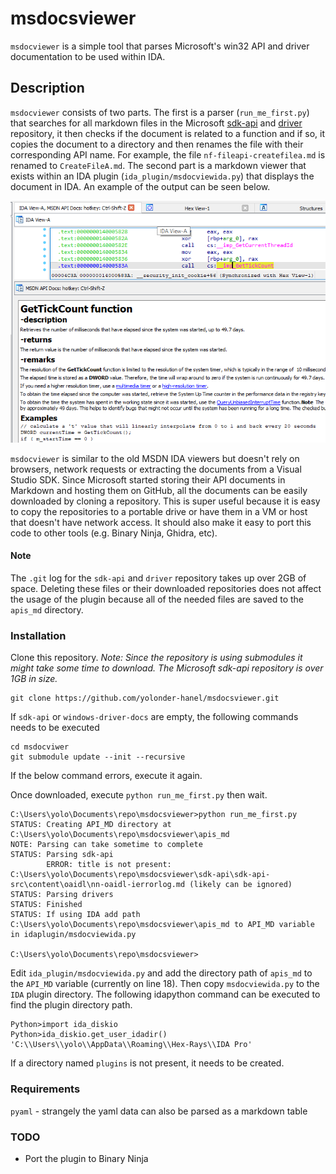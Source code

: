 # msdocsviewer
`msdocviewer` is a simple tool that parses Microsoft's win32 API and driver documentation to be used within IDA.

## Description
`msdocviewer` consists of two parts. The first is a parser (`run_me_first.py`) that searches for all markdown files in the Microsoft [sdk-api](https://github.com/MicrosoftDocs/sdk-api) and [driver](https://github.com/MicrosoftDocs/windows-driver-docs) repository, it then checks if the document is related to a function and if so, it copies the document to a directory and then renames the file with their corresponding API name. For example, the file `nf-fileapi-createfilea.md` is renamed to `CreateFileA.md`. The second part is a markdown viewer that exists within an IDA plugin (`ida_plugin/msdocviewida.py`) that displays the document in IDA. An example of the output can be seen below. 

![Example](./img/preview.png "Optional title")

`msdocviewer` is similar to the old MSDN IDA viewers but doesn't rely on browsers, network requests or extracting the documents from a Visual Studio SDK. Since Microsoft started storing their API documents in Markdown and hosting them on GitHub, all the documents can be easily downloaded by cloning a repository. This is super useful because it is easy to copy the repositories to a portable drive or have them in a VM or host that doesn't have network access. It should also make it easy to port this code to other tools (e.g. Binary Ninja, Ghidra, etc).

#### Note
 The `.git` log for the `sdk-api` and `driver` repository takes up over 2GB of space. Deleting these files or their downloaded repositories does not affect the usage of the plugin because all of the needed files are saved to the `apis_md` directory. 

### Installation 
Clone this repository. *Note: Since the repository is using submodules it might take some time to download. The Microsoft sdk-api repository is over 1GB in size.*
```
git clone https://github.com/yolonder-hanel/msdocsviewer.git
```
If `sdk-api` or `windows-driver-docs` are empty, the following commands needs to be executed 
```
cd msdocviwer
git submodule update --init --recursive
```
If the below command errors, execute it again. 

Once downloaded, execute `python run_me_first.py` then wait.
```
C:\Users\yolo\Documents\repo\msdocsviewer>python run_me_first.py
STATUS: Creating API_MD directory at C:\Users\yolo\Documents\repo\msdocsviewer\apis_md
NOTE: Parsing can take sometime to complete
STATUS: Parsing sdk-api
        ERROR: title is not present: C:\Users\yolo\Documents\repo\msdocsviewer\sdk-api\sdk-api-src\content\oaidl\nn-oaidl-ierrorlog.md (likely can be ignored)
STATUS: Parsing drivers
STATUS: Finished
STATUS: If using IDA add path C:\Users\yolo\Documents\repo\msdocsviewer\apis_md to API_MD variable in idaplugin/msdocviewida.py

C:\Users\yolo\Documents\repo\msdocsviewer>
```
Edit `ida_plugin/msdocviewida.py` and add the directory path of `apis_md` to the `API_MD` variable (currently on line 18). Then copy `msdocviewida.py` to the `IDA` plugin directory. The following idapython command can be executed to find the plugin directory path. 

```
Python>import ida_diskio
Python>ida_diskio.get_user_idadir()
'C:\\Users\\yolo\\AppData\\Roaming\\Hex-Rays\\IDA Pro'
```
If a directory named `plugins` is not present, it needs to be created. 

### Requirements 
`pyaml` - strangely the yaml data can also be parsed as a markdown table   

### TODO 
* Port the plugin to Binary Ninja
